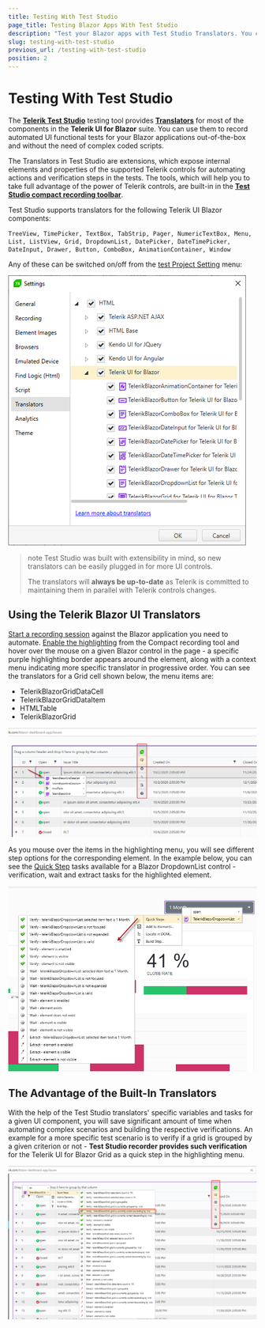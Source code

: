 ```yaml
---
title: Testing With Test Studio
page_title: Testing Blazor Apps With Test Studio
description: "Test your Blazor apps with Test Studio Translators. You can use them to record UI tests out of the box without the need to code."
slug: testing-with-test-studio
previous_url: /testing-with-test-studio
position: 2
---
```


# Testing With Test Studio

The <a href="https://www.telerik.com/teststudio" target="_blank">__Telerik Test Studio__</a> testing tool provides <a href="https://docs.telerik.com/teststudio/features/recorder/translators" target="_blank">__Translators__</a> for most of the components in the __Telerik UI for Blazor__ suite. You can use them to record automated UI functional tests for your Blazor applications out-of-the-box and without the need of complex coded scripts.

The Translators in Test Studio are extensions, which expose internal elements and properties of the supported Telerik controls for automating actions and verification steps in the tests. The tools, which will help you to take full advantage of the power of Telerik controls, are built-in in the <a href="https://docs.telerik.com/teststudio/features/recorder/compact-recording-toolbar" target="_blank">__Test Studio compact recording toolbar__</a>.

Test Studio supports translators for the following Telerik UI Blazor components:

```
TreeView, TimePicker, TextBox, TabStrip, Pager, NumericTextBox, Menu, List, ListView, Grid, DropdownList, DatePicker, DateTimePicker, DateInput, Drawer, Button, ComboBox, AnimationContainer, Window
```

Any of these can be switched on/off from the <a href="https://docs.telerik.com/teststudio/features/project-settings/translators" target="_blank">test Project Setting</a> menu:

![test studio blazor translators list](images/ts-blazor-translator-list.png)

>note Test Studio was built with extensibility in mind, so new translators can be easily plugged in for more UI controls.
> 
> The translators will __always be up-to-date__ as Telerik is committed to maintaining them in parallel with Telerik controls changes.

## Using the Telerik Blazor UI Translators

<a href="https://docs.telerik.com/teststudio/getting-started/first-test#start-a-recording-session" target="_blank">Start a recording session</a> against the Blazor application you need to automate. <a href="https://docs.telerik.com/teststudio/features/recorder/compact-recording-toolbar#hover-over-highlighting" target="_blank">Enable the highlighting</a> from the Compact recording tool and hover over the mouse on a given Blazor control in the page - a specific purple highlighting border appears around the element, along with a context menu indicating more specific translator in progressive order. You can see the translators for a Grid cell shown below, the menu items are:

- TelerikBlazorGridDataCell
- TelerikBlazorGridDataItem
- HTMLTable
- TelerikBlazorGrid

![test-studio-grid-translator-options](images/test-studio-grid-translator-options.png)

As you mouse over the items in the highlighting menu, you will see different step options for the corresponding element. In the example below, you can see the <a href="https://docs.telerik.com/teststudio/features/recorder/advanced-recording-tools/element-steps/verifications/quick-verification" target="_blank">Quick Step</a> tasks available for a Blazor DropdownList control - verification, wait and extract tasks for the highlighted element.

![test-studio-dropdownlist-translator](images/dropdownlist-translator-quick-steps.png)

## The Advantage of the Built-In Translators

With the help of the Test Studio translators' specific variables and tasks for a given UI component, you will save significant amount of time when automating complex scenarios and building the respective verifications. An example for a more specific test scenario is to verify if a grid is grouped by a given criterion or not - __Test Studio recorder provides such verification__ for the Telerik UI for Blazor Grid as a quick step in the highlighting menu.

![test-studio-sample-grid-verification](images/test-studio-sample-grid-verification.png)
